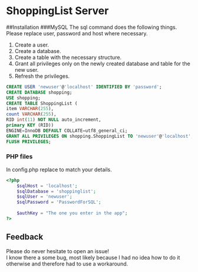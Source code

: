 # ShoppingList Server

##Installation
###MySQL
The sql command does the following things.<br>
Please replace user, password and host where necessary.<br>
1. Create a user.<br>
2. Create a database.<br>
3. Create a table with the necessary structure.<br>
4. Grant all privileges only on the newly created database and table for the new user.<br>
5. Refresh the privileges.<br>

```SQL
CREATE USER 'newuser'@'localhost' IDENTIFIED BY 'password';
CREATE DATABASE shopping;
USE shopping;
CREATE TABLE ShoppingList (
item VARCHAR(255),
count VARCHAR(255),
RID int(11) NOT NULL auto_increment,
primary KEY (RID))
ENGINE=InnoDB DEFAULT COLLATE=utf8_general_ci;
GRANT ALL PRIVILEGES ON shopping.ShoppingList TO 'newuser'@'localhost';
FLUSH PRIVILEGES;
```

### PHP files

In config.php replace to match your details.<br>
```php
<?php
	$sqlHost = 'localhost';
	$sqlDatabase = 'shoppinglist';
	$sqlUser = 'newuser';
	$sqlPassword = 'PasswordForSQL';
	
	$authKey = "The one you enter in the app";
?> 
```

## Feedback
Please do never hesitate to open an issue!<br>
I know there a some bug, most likely because I had no idea how to do it otherwise and therefore had to use a workaround.
